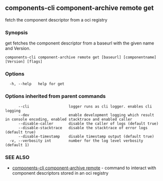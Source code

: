 ## components-cli component-archive remote get

fetch the component descriptor from a oci registry

### Synopsis


get fetches the component descriptor from a baseurl with the given name and Version.


```
components-cli component-archive remote get [baseurl] [componentname] [Version] [flags]
```

### Options

```
  -h, --help   help for get
```

### Options inherited from parent commands

```
      --cli                  logger runs as cli logger. enables cli logging
      --dev                  enable development logging which result in console encoding, enabled stacktrace and enabled caller
      --disable-caller       disable the caller of logs (default true)
      --disable-stacktrace   disable the stacktrace of error logs (default true)
      --disable-timestamp    disable timestamp output (default true)
  -v, --verbosity int        number for the log level verbosity (default 1)
```

### SEE ALSO

* [components-cli component-archive remote](components-cli_component-archive_remote.md)	 - command to interact with component descriptors stored in an oci registry

